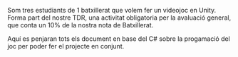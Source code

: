 Som tres estudiants de 1 batxillerat que volem fer un videojoc en Unity. Forma part del nostre TDR, una activitat obligatoria per la avaluació general, que conta un 10% de la nostra nota de Batxillerat.

Aquí es penjaran tots els document en base del C# sobre la progamació del joc per poder fer el projecte en conjunt.
 
 
